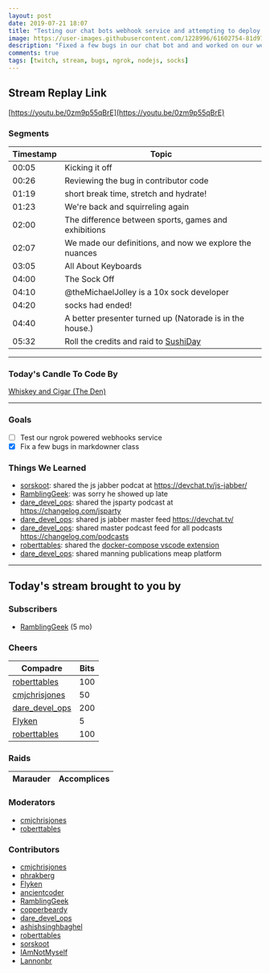 ```yaml
---
layout: post
date: 2019-07-21 18:07
title: "Testing our chat bots webhook service and attempting to deploy it all to Azure."
image: https://user-images.githubusercontent.com/1228996/61602754-81d97380-ac00-11e9-9628-407afb3d0fa9.png
description: "Fixed a few bugs in our chat bot and and worked on our webhook service.  Lots of squirrels today as we discussed the difference in sports, games & exhibitions and brought a strong sock game."
comments: true
tags: [twitch, stream, bugs, ngrok, nodejs, socks]
---
```


## Stream Replay Link

[https://youtu.be/0zm9p55qBrE](https://youtu.be/0zm9p55qBrE)

<!--more-->

### Segments

| Timestamp | Topic
| ---       | ---
| 00:05      | Kicking it off |
| 00:26    | Reviewing the bug in contributor code |
| 01:19    | short break time, stretch and hydrate! |
| 01:23     | We're back and squirreling again |
| 02:00 | The difference between sports, games and exhibitions |
| 02:07 | We made our definitions, and now we explore the nuances |
| 03:05 | All About Keyboards |
| 04:00 | The Sock Off |
| 04:10 | @theMichaelJolley is a 10x sock developer |
| 04:20 | socks had ended! |
| 04:40 | A better presenter turned up (Natorade is in the house.) |
| 05:32 | Roll the credits and raid to [SushiDay](https://twitch.tv/sushiday) |

---

### Today's Candle To Code By

[Whiskey and Cigar (The Den)](https://amzn.to/30ttzO6)

---

### Goals

- [ ] Test our ngrok powered webhooks service
- [x] Fix a few bugs in markdowner class

### Things We Learned

- [sorskoot](https://twitch.tv/sorskoot): shared the js jabber podcat at https://devchat.tv/js-jabber/
- [RamblingGeek](https://twitch.tv/ramblinggeek): was sorry he showed up late
- [dare_devel_ops](https://twitch.tv/dare_devel_ops): shared the jsparty podcast at https://changelog.com/jsparty
- [dare_devel_ops](https://twitch.tv/dare_devel_ops): shared js jabber master feed https://devchat.tv/
- [dare_devel_ops](https://twitch.tv/dare_devel_ops): shared master podcast feed for all podcasts https://changelog.com/podcasts
- [roberttables](https://twitch.tv/roberttables): shared the [docker-compose vscode extension](https://marketplace.visualstudio.com/items?itemname=p1c2u.docker-compose)
- [dare_devel_ops](https://twitch.tv/dare_devel_ops): shared manning publications meap platform

---

## Today's stream brought to you by

### Subscribers

- [RamblingGeek](https://twitch.tv/ramblinggeek) (5 mo)

### Cheers

| Compadre            | Bits        |
| ---                 | ---         |
| [roberttables](https://twitch.tv/roberttables) | 100 |
| [cmjchrisjones](https://twitch.tv/cmjchrisjones) | 50 |
| [dare_devel_ops](https://twitch.tv/dare_devel_ops) | 200 |
| [Flyken](https://twitch.tv/flyken) | 5 |
| [roberttables](https://twitch.tv/roberttables) | 100 |

### Raids

| Marauder            | Accomplices |
| ---                 | ---         |

### Moderators

- [cmjchrisjones](https://twitch.tv/cmjchrisjones)
- [roberttables](https://twitch.tv/roberttables)

### Contributors

- [cmjchrisjones](https://twitch.tv/cmjchrisjones)
- [phrakberg](https://twitch.tv/phrakberg)
- [Flyken](https://twitch.tv/flyken)
- [ancientcoder](https://twitch.tv/ancientcoder)
- [RamblingGeek](https://twitch.tv/ramblinggeek)
- [copperbeardy](https://twitch.tv/copperbeardy)
- [dare_devel_ops](https://twitch.tv/dare_devel_ops)
- [ashishsinghbaghel](https://twitch.tv/ashishsinghbaghel)
- [roberttables](https://twitch.tv/roberttables)
- [sorskoot](https://twitch.tv/sorskoot)
- [IAmNotMyself](https://twitch.tv/iamnotmyself)
- [Lannonbr](https://twitch.tv/lannonbr)
